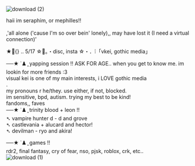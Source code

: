 ![download (2)](https://github.com/user-attachments/assets/b9ab9f9a-0490-41b0-85ac-4916faad7c47)

haii im seraphim, or mephilles!!<br/>         
,'all alone ('cause I'm so over bein' lonely),, may have lost it (I need a virtual connection)'

★📎{} .. 5/17
☆💬。・disc, insta
☆・．❕「vkei, gothic media」

──★ ˙♟️ ̟ yapping session !!
ASK FOR AGE.. when you get to know me. im lookin for more friends :3 <br/>
visual kei is one of my main interests, i LOVE gothic media<br/>
. <br/>
my pronouns r he/they. use either, if not, blocked.<br/>
im sensitive, bpd, autism. trying my best to be kind!<br/>
          fandoms,, faves<br/>
──★ ˙♟️ ̟ trinity blood + leon !!<br/>
➴ vampire hunter d - d and grove<br/>
➴ castlevania + alucard and hector!<br/>
➴ devilman - ryo and akira!<br/>

──★ ˙♟️ ̟ games !!<br/>
rdr2, final fantasy, cry of fear, nso, pjsk, roblox, crk, etc..<br/>
![download (1)](https://github.com/user-attachments/assets/3fb10074-4f12-43f1-8560-ae8afbd4ef60)
